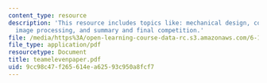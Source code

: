 ```yaml
---
content_type: resource
description: 'This resource includes topics like: mechanical design, control system,
  image processing, and summary and final competition.'
file: /media/https%3A/open-learning-course-data-rc.s3.amazonaws.com/6-186-mobile-autonomous-systems-laboratory-january-iap-2005/9cc98c47f265614ea62593c950a8fcf7_teamelevenpaper.pdf
file_type: application/pdf
resourcetype: Document
title: teamelevenpaper.pdf
uid: 9cc98c47-f265-614e-a625-93c950a8fcf7
---
```

